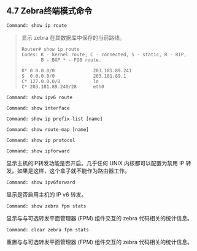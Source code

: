 ## 4.7 Zebra终端模式命令





```shell
Command: show ip route
```

> 显示 zebra 在其数据库中保存的当前路线。
>
> ```shell
> Router# show ip route
> Codes: K - kernel route, C - connected, S - static, R - RIP,
>        B - BGP * - FIB route.
> 
> K* 0.0.0.0/0              203.181.89.241
> S  0.0.0.0/0              203.181.89.1
> C* 127.0.0.0/8            lo
> C* 203.181.89.240/28      eth0
> ```
>

```shell
Command: show ipv6 route
```



```shell
Command: show interface
```



```shell
Command: show ip prefix-list [name]
```



```shell
Command: show route-map [name]
```



```shell
Command: show ip protocol
```



```shell
Command: show ipforward
```

显示主机的IP转发功能是否开启。几乎任何 UNIX 内核都可以配置为禁用 IP 转发。如果是这样，这个盒子就不能作为路由器工作。



```shell
Command: show ipv6forward
```

显示是否启用主机的 IP v6 转发。



```shell
Command: show zebra fpm stats
```

显示与与可选转发平面管理器 (FPM) 组件交互的 zebra 代码相关的统计信息。



```shell
Command: clear zebra fpm stats
```

重置与与可选转发平面管理器 (FPM) 组件交互的 zebra 代码相关的统计信息。
